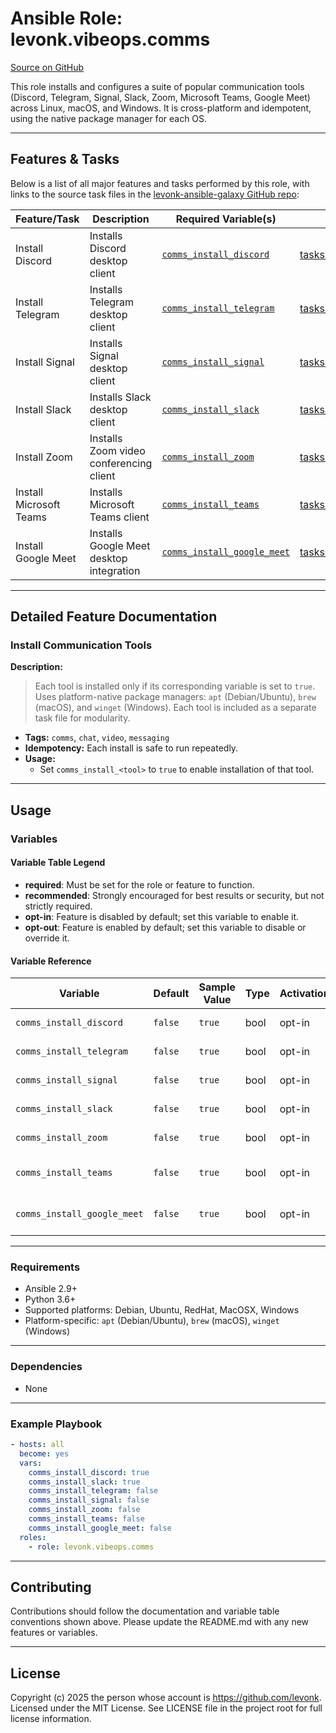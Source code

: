 # Ansible Role: levonk.vibeops.comms

[Source on GitHub](https://github.com/levonk/levonk-ansible-galaxy/tree/main/levonk/vibeops/roles/comms)

This role installs and configures a suite of popular communication tools (Discord, Telegram, Signal, Slack, Zoom, Microsoft Teams, Google Meet) across Linux, macOS, and Windows. It is cross-platform and idempotent, using the native package manager for each OS.

---

## Features & Tasks

Below is a list of all major features and tasks performed by this role, with links to the source task files in the [levonk-ansible-galaxy GitHub repo](https://github.com/levonk/levonk-ansible-galaxy/tree/main/levonk/vibeops/roles/comms/tasks):

| Feature/Task            | Description                                 | Required Variable(s)                | Source |
|-------------------------|---------------------------------------------|-------------------------------------|--------|
| Install Discord         | Installs Discord desktop client             | [`comms_install_discord`](#comms_install_discord) | [tasks/discord.yml](tasks/discord.yml) |
| Install Telegram        | Installs Telegram desktop client            | [`comms_install_telegram`](#comms_install_telegram) | [tasks/telegram.yml](tasks/telegram.yml) |
| Install Signal          | Installs Signal desktop client              | [`comms_install_signal`](#comms_install_signal) | [tasks/signal.yml](tasks/signal.yml) |
| Install Slack           | Installs Slack desktop client               | [`comms_install_slack`](#comms_install_slack) | [tasks/slack.yml](tasks/slack.yml) |
| Install Zoom            | Installs Zoom video conferencing client     | [`comms_install_zoom`](#comms_install_zoom) | [tasks/zoom.yml](tasks/zoom.yml) |
| Install Microsoft Teams | Installs Microsoft Teams client             | [`comms_install_teams`](#comms_install_teams) | [tasks/teams.yml](tasks/teams.yml) |
| Install Google Meet     | Installs Google Meet desktop integration    | [`comms_install_google_meet`](#comms_install_google_meet) | [tasks/google_meet.yml](tasks/google_meet.yml) |

---

## Detailed Feature Documentation

### Install Communication Tools
**Description:**
> Each tool is installed only if its corresponding variable is set to `true`. Uses platform-native package managers: `apt` (Debian/Ubuntu), `brew` (macOS), and `winget` (Windows). Each tool is included as a separate task file for modularity.
- **Tags:** `comms`, `chat`, `video`, `messaging`
- **Idempotency:** Each install is safe to run repeatedly.
- **Usage:**
  - Set `comms_install_<tool>` to `true` to enable installation of that tool.

---

## Usage

### Variables

#### Variable Table Legend
- **required**: Must be set for the role or feature to function.
- **recommended**: Strongly encouraged for best results or security, but not strictly required.
- **opt-in**: Feature is disabled by default; set this variable to enable it.
- **opt-out**: Feature is enabled by default; set this variable to disable or override it.

#### Variable Reference

| Variable                              | Default | Sample Value | Type  | Activation | Purpose                                | Used In |
|----------------------------------------|---------|--------------|-------|------------|----------------------------------------|---------|
| <a name="comms_install_discord"></a>`comms_install_discord`         | `false` | `true`       | bool  | opt-in     | Install Discord                        | [tasks/discord.yml](tasks/discord.yml) |
| <a name="comms_install_telegram"></a>`comms_install_telegram`       | `false` | `true`       | bool  | opt-in     | Install Telegram                       | [tasks/telegram.yml](tasks/telegram.yml) |
| <a name="comms_install_signal"></a>`comms_install_signal`           | `false` | `true`       | bool  | opt-in     | Install Signal                         | [tasks/signal.yml](tasks/signal.yml) |
| <a name="comms_install_slack"></a>`comms_install_slack`             | `false` | `true`       | bool  | opt-in     | Install Slack                          | [tasks/slack.yml](tasks/slack.yml) |
| <a name="comms_install_zoom"></a>`comms_install_zoom`               | `false` | `true`       | bool  | opt-in     | Install Zoom                           | [tasks/zoom.yml](tasks/zoom.yml) |
| <a name="comms_install_teams"></a>`comms_install_teams`             | `false` | `true`       | bool  | opt-in     | Install Microsoft Teams                | [tasks/teams.yml](tasks/teams.yml) |
| <a name="comms_install_google_meet"></a>`comms_install_google_meet` | `false` | `true`       | bool  | opt-in     | Install Google Meet                    | [tasks/google_meet.yml](tasks/google_meet.yml) |

---

### Requirements
- Ansible 2.9+
- Python 3.6+
- Supported platforms: Debian, Ubuntu, RedHat, MacOSX, Windows
- Platform-specific: `apt` (Debian/Ubuntu), `brew` (macOS), `winget` (Windows)

---

### Dependencies
- None

---

### Example Playbook
```yaml
- hosts: all
  become: yes
  vars:
    comms_install_discord: true
    comms_install_slack: true
    comms_install_telegram: false
    comms_install_signal: false
    comms_install_zoom: false
    comms_install_teams: false
    comms_install_google_meet: false
  roles:
    - role: levonk.vibeops.comms
```

---

## Contributing
Contributions should follow the documentation and variable table conventions shown above. Please update the README.md with any new features or variables.

---

## License
Copyright (c) 2025 the person whose account is https://github.com/levonk. Licensed under the MIT License. See LICENSE file in the project root for full license information.
